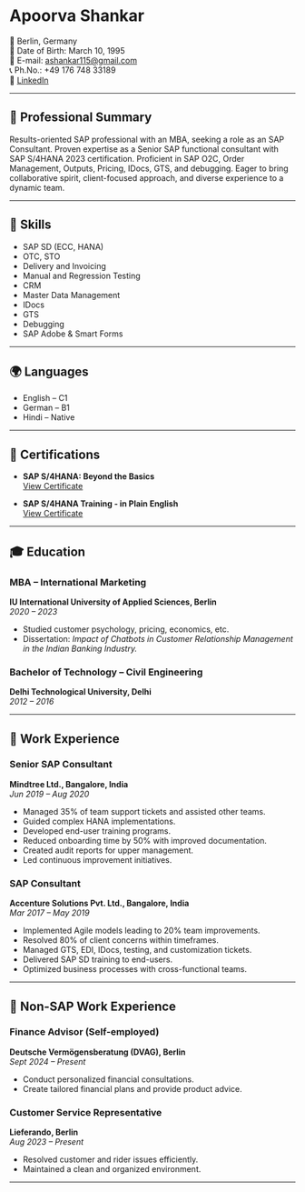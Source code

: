 # Apoorva Shankar

📍 Berlin, Germany  
📅 Date of Birth: March 10, 1995  
📧 E-mail: ashankar115@gmail.com  
📞 Ph.No.: +49 176 748 33189  
🔗 [LinkedIn](https://www.linkedin.com/in/shankar-apoorva/)

---

## 💼 Professional Summary

Results-oriented SAP professional with an MBA, seeking a role as an SAP Consultant. Proven expertise as a Senior SAP functional consultant with SAP S/4HANA 2023 certification. Proficient in SAP O2C, Order Management, Outputs, Pricing, IDocs, GTS, and debugging. Eager to bring collaborative spirit, client-focused approach, and diverse experience to a dynamic team.

---

## 🔑 Skills

- SAP SD (ECC, HANA)
- OTC, STO
- Delivery and Invoicing
- Manual and Regression Testing
- CRM
- Master Data Management
- IDocs
- GTS
- Debugging
- SAP Adobe & Smart Forms

---

## 🌍 Languages

- English – C1  
- German – B1  
- Hindi – Native  

---

## 📜 Certifications

- **SAP S/4HANA: Beyond the Basics**  
  [View Certificate](https://www.linkedin.com/learning/certificates/ad607211c8da3b5e23ccda459f3702cc3f86f95483283396659eef352c7ac4da)

- **SAP S/4HANA Training - in Plain English**  
  [View Certificate](https://www.udemy.com/certificate/UC-d8e96283-2ce4-485d-8a5c-340c3bb4bc49/)

---

## 🎓 Education

### MBA – International Marketing  
**IU International University of Applied Sciences, Berlin**  
*2020 – 2023*  
- Studied customer psychology, pricing, economics, etc.
- Dissertation: *Impact of Chatbots in Customer Relationship Management in the Indian Banking Industry.*

### Bachelor of Technology – Civil Engineering  
**Delhi Technological University, Delhi**  
*2012 – 2016*

---

## 💼 Work Experience

### Senior SAP Consultant  
**Mindtree Ltd., Bangalore, India**  
*Jun 2019 – Aug 2020*  
- Managed 35% of team support tickets and assisted other teams.
- Guided complex HANA implementations.
- Developed end-user training programs.
- Reduced onboarding time by 50% with improved documentation.
- Created audit reports for upper management.
- Led continuous improvement initiatives.

### SAP Consultant  
**Accenture Solutions Pvt. Ltd., Bangalore, India**  
*Mar 2017 – May 2019*  
- Implemented Agile models leading to 20% team improvements.
- Resolved 80% of client concerns within timeframes.
- Managed GTS, EDI, IDocs, testing, and customization tickets.
- Delivered SAP SD training to end-users.
- Optimized business processes with cross-functional teams.

---

## 🧾 Non-SAP Work Experience

### Finance Advisor (Self-employed)  
**Deutsche Vermögensberatung (DVAG), Berlin**  
*Sept 2024 – Present*  
- Conduct personalized financial consultations.
- Create tailored financial plans and provide product advice.

### Customer Service Representative  
**Lieferando, Berlin**  
*Aug 2023 – Present*  
- Resolved customer and rider issues efficiently.
- Maintained a clean and organized environment.

---
